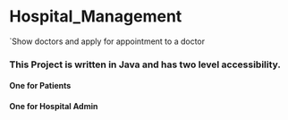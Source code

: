 # Hospital_Management
`Show doctors and apply for appointment to a doctor
### This Project is written in Java and has two level accessibility.
####   One for Patients
####   One for Hospital Admin

